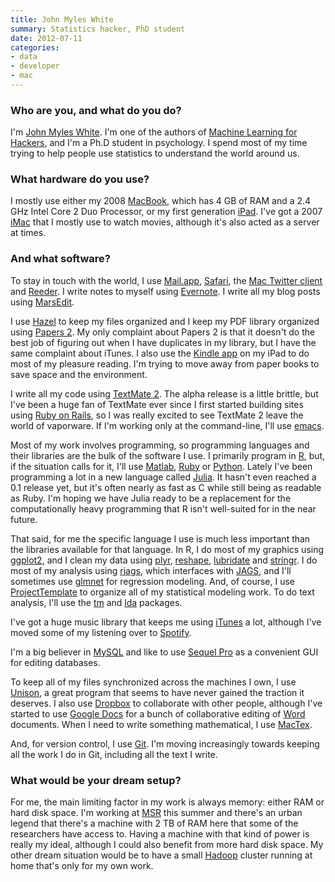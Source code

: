 ```yaml
---
title: John Myles White
summary: Statistics hacker, PhD student
date: 2012-07-11
categories:
- data
- developer
- mac
---
```


### Who are you, and what do you do?

I'm [John Myles White](http://johnmyleswhite.com "John's website."). I'm one of the authors of [Machine Learning for Hackers](http://shop.oreilly.com/product/0636920018483.do "The book that John co-wrote."), and I'm a Ph.D student in psychology. I spend most of my time trying to help people use statistics to understand the world around us.

### What hardware do you use?

I mostly use either my 2008 [MacBook][], which has 4 GB of RAM and a 2.4 GHz Intel Core 2 Duo Processor, or my first generation [iPad][]. I've got a 2007 [iMac][] that I mostly use to watch movies, although it's also acted as a server at times.

### And what software?

To stay in touch with the world, I use [Mail.app][mail], [Safari][], the [Mac Twitter client][twitter-mac] and [Reeder][]. I write notes to myself using [Evernote][]. I write all my blog posts using [MarsEdit][].

I use [Hazel][] to keep my files organized and I keep my PDF library organized using [Papers 2][papers]. My only complaint about Papers 2 is that it doesn't do the best job of figuring out when I have duplicates in my library, but I have the same complaint about iTunes. I also use the [Kindle app][kindle-ios] on my iPad to do most of my pleasure reading. I'm trying to move away from paper books to save space and the environment.

I write all my code using [TextMate 2][textmate]. The alpha release is a little brittle, but I've been a huge fan of TextMate ever since I first started building sites using [Ruby on Rails][rails], so I was really excited to see TextMate 2 leave the world of vaporware. If I'm working only at the command-line, I'll use [emacs][].

Most of my work involves programming, so programming languages and their libraries are the bulk of the software I use. I primarily program in [R][], but, if the situation calls for it, I'll use [Matlab][], [Ruby][] or [Python][]. Lately I've been programming a lot in a new language called [Julia][]. It hasn't even reached a 0.1 release yet, but it's often nearly as fast as C while still being as readable as Ruby. I'm hoping we have Julia ready to be a replacement for the computationally heavy programming that R isn't well-suited for in the near future.

That said, for me the specific language I use is much less important than the libraries available for that language. In R, I do most of my graphics using [ggplot2][], and I clean my data using [plyr][], [reshape][], [lubridate][] and [stringr][]. I do most of my analysis using [rjags](http://www.johnmyleswhite.com/notebook/2010/08/20/using-jags-in-r-with-the-rjags-package/ "John's post on rjags."), which interfaces with [JAGS][], and I'll sometimes use [glmnet][] for regression modeling. And, of course, I use [ProjectTemplate][] to organize all of my statistical modeling work. To do text analysis, I'll use the [tm][] and [lda][] packages.

I've got a huge music library that keeps me using [iTunes][] a lot, although I've moved some of my listening over to [Spotify][].

I'm a big believer in [MySQL][] and like to use [Sequel Pro][sequel-pro] as a convenient GUI for editing databases.

To keep all of my files synchronized across the machines I own, I use [Unison][], a great program that seems to have never gained the traction it deserves. I also use [Dropbox][] to collaborate with other people, although I've started to use [Google Docs][google-docs] for a bunch of collaborative editing of [Word][] documents. When I need to write something mathematical, I use [MacTex][].

And, for version control, I use [Git][]. I'm moving increasingly towards keeping all the work I do in Git, including all the text I write.

### What would be your dream setup?

For me, the main limiting factor in my work is always memory: either RAM or hard disk space. I'm working at [MSR](http://research.microsoft.com/en-us "Microsoft's Research center.") this summer and there's an urban legend that there's a machine with 2 TB of RAM here that some of the researchers have access to. Having a machine with that kind of power is really my ideal, although I could also benefit from more hard disk space. My other dream situation would be to have a small [Hadoop][] cluster running at home that's only for my own work.

[dropbox]: https://www.dropbox.com/ "Online syncing and storage."
[emacs]: http://www.gnu.org/software/emacs/ "A free open-source text editor."
[evernote]: https://evernote.com/ "Online software for capturing notes."
[ggplot2]: http://web.archive.org/web/20180506153516/http://ggplot2.org:80/ "A plotting system for the R language."
[git]: https://git-scm.com/ "A version control system."
[glmnet]: http://cran.r-project.org/web/packages/glmnet/ "Linear modelling procedures for R."
[google-docs]: https://en.wikipedia.org/wiki/Google_Docs "A web-based office suite."
[hadoop]: https://hadoop.apache.org/ "Open-source distributed data computing software."
[hazel]: https://www.noodlesoft.com/ "A file organiser/housekeeper for the Mac."
[imac]: https://www.apple.com/imac-24/ "An all-in-one computer."
[ipad]: https://www.apple.com/ipad/ "A tablet device."
[itunes]: https://www.apple.com/itunes/ "A jukebox application and online store."
[jags]: https://mcmc-jags.sourceforge.net/ "A tool for analysing Bayesian hierarchical models."
[julia]: https://julialang.org/ "A dynamic programming language."
[kindle-ios]: https://apps.apple.com/gb/app/kindle/id302584613 "An iPhone app for accessing Kindle content from Amazon."
[lda]: http://cran.r-project.org/web/packages/lda/ "An R implementation of the latent Dirichlet allocation."
[lubridate]: https://github.com/tidyverse/lubridate "An R package for working with dates and time."
[macbook]: https://en.wikipedia.org/wiki/MacBook "A laptop."
[mactex]: https://tug.org/mactex/ "A version of TeX for the Mac."
[mail]: https://en.wikipedia.org/wiki/Mail_(application) "The default Mac OS X mail client."
[marsedit]: https://redsweater.com/marsedit/ "A weblog editor for the Mac."
[matlab]: https://en.wikipedia.org/wiki/MATLAB "A language and environment for data computation."
[mysql]: https://www.mysql.com/ "A relational database server."
[papers]: https://www.papersapp.com/ "iTunes-like software for organising articles."
[plyr]: http://plyr.had.co.nz/ "A split-apply-combine tool."
[projecttemplate]: http://projecttemplate.net/ "A system to make working with R easier."
[python]: https://www.python.org/ "An interpreted scripting language."
[r]: http://www.r-project.org/ "Software for statistical computing and graphics."
[rails]: https://rubyonrails.org/ "A Ruby-based web framework."
[reeder]: http://madeatgloria.com/brewery/silvio/reeder "A feed client for the Mac."
[reshape]: http://had.co.nz/reshape/ "An R package for munging and aggregating data."
[ruby]: https://www.ruby-lang.org/en/ "An interpreted scripting language."
[safari]: https://www.apple.com/safari/ "A fast web browser."
[sequel-pro]: http://www.sequelpro.com/ "A MySQL GUI for the Mac."
[spotify]: https://open.spotify.com/__noul__?pfhp=2c2ccb58-8a92-4713-a1c0-8b43b3090b49 "A music streaming service."
[stringr]: https://github.com/tidyverse/stringr "An R wrapper for string functions."
[textmate]: https://macromates.com/ "A text editor for the Mac."
[tm]: http://cran.r-project.org/web/packages/tm/ "A text mining framework for R."
[twitter-mac]: https://apps.apple.com/us/app/twitter/id409789998 "A Mac client for Twitter."
[unison]: https://www.cis.upenn.edu/~bcpierce/unison/ "A file syncing tool."
[word]: https://www.microsoft.com/en-us/microsoft-365/word "A document editor."
